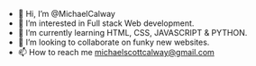 - 👋 Hi, I’m @MichaelCalway
- 👀 I’m interested in Full stack Web development.
- 🌱 I’m currently learning HTML, CSS, JAVASCRIPT & PYTHON.
- 💞️ I’m looking to collaborate on funky new websites.
- 📫 How to reach me michaelscottcalway@gmail.com

<!---
MichaelCalway/MichaelCalway is a ✨ special ✨ repository because its `README.md` (this file) appears on your GitHub profile.
You can click the Preview link to take a look at your changes.
--->
